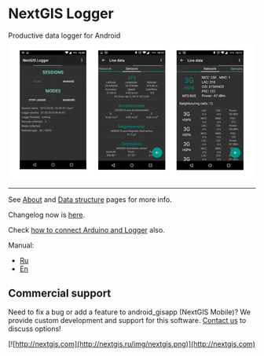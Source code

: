 NextGIS Logger
==========
Productive data logger for Android
![Screenshot_1](/art/logger_img.png)

***
See [About](https://github.com/nextgis/nextgislogger/wiki/About) and [Data structure](https://github.com/nextgis/nextgislogger/wiki/Data-structures) pages for more info.

Changelog now is [here](https://github.com/nextgis/nextgislogger/blob/master/CHANGELOG.md).

Check [how to connect Arduino and Logger](https://github.com/nextgis/nextgislogger/wiki/External-sensors-(Arduino)) also.

Manual:
* [Ru](http://gis-lab.info/qa/nextgis-logger.html)
* [En](https://translate.google.com/translate?sl=ru&tl=en&js=y&prev=_t&hl=en&ie=UTF-8&u=http%3A%2F%2Fgis-lab.info%2Fqa%2Fnextgis-logger.html&edit-text=)


Commercial support
----------
Need to fix a bug or add a feature to android_gisapp (NextGIS Mobile)? We provide custom development and support for this software. [Contact us](http://nextgis.ru/en/contact/) to discuss options!

[![http://nextgis.com](http://nextgis.ru/img/nextgis.png)](http://nextgis.com)
